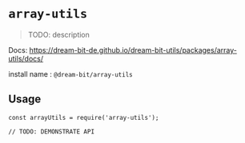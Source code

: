 # `array-utils`

> TODO: description

Docs: https://dream-bit-de.github.io/dream-bit-utils/packages/array-utils/docs/

install name : `@dream-bit/array-utils`

## Usage

```
const arrayUtils = require('array-utils');

// TODO: DEMONSTRATE API
```
